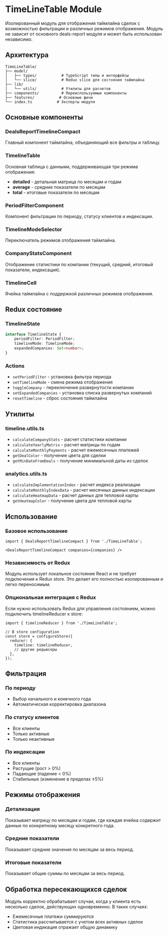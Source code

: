 # TimeLineTable Module

Изолированный модуль для отображения таймлайна сделок с возможностью фильтрации и различных режимов отображения. Модуль не зависит от основного deals-report модуля и может быть использован независимо.

## Архитектура

```
TimeLineTable/
├── model/
│   ├── types/           # TypeScript типы и интерфейсы
│   └── slice/           # Redux slice для состояния таймлайна
├── lib/
│   └── utils/           # Утилиты для расчетов
├── components/          # Переиспользуемые компоненты
├── features/           # Основные фичи
└── index.ts           # Экспорты модуля
```

## Основные компоненты

### DealsReportTimelineCompact
Главный компонент таймлайна, объединяющий все фильтры и таблицу.

### TimelineTable
Основная таблица с данными, поддерживающая три режима отображения:
- **detailed** - детальная матрица по месяцам и годам
- **average** - средние показатели по месяцам
- **total** - итоговые показатели по месяцам

### PeriodFilterComponent
Компонент фильтрации по периоду, статусу клиентов и индексации.

### TimelineModeSelector
Переключатель режимов отображения таймлайна.

### CompanyStatsComponent
Отображение статистики по компании (текущий, средний, итоговый показатели, индексация).

### TimelineCell
Ячейка таймлайна с поддержкой различных режимов отображения.

## Redux состояние

### TimelineState
```typescript
interface TimelineState {
    periodFilter: PeriodFilter;
    timelineMode: TimelineMode;
    expandedCompanies: Set<number>;
}
```

### Actions
- `setPeriodFilter` - установка фильтра периода
- `setTimelineMode` - смена режима отображения
- `toggleCompany` - переключение развернутости компании
- `setExpandedCompanies` - установка списка развернутых компаний
- `resetTimeline` - сброс состояния таймлайна

## Утилиты

### timeline.utils.ts
- `calculateCompanyStats` - расчет статистики компании
- `calculateYearlyMatrix` - расчет матрицы по годам
- `calculateMonthlyPayments` - расчет ежемесячных платежей
- `getDealColor` - получение цвета для сделки
- `getMinDateFromDeals` - получение минимальной даты из сделок

### analytics.utils.ts
- `calculateImplementationIndex` - расчет индекса реализации
- `calculateMonthlyIndexData` - расчет месячных данных индексации
- `calculateHeatmapData` - расчет данных для тепловой карты
- `getHeatmapColor` - получение цвета для тепловой карты

## Использование

### Базовое использование
```tsx
import { DealsReportTimelineCompact } from './TimeLineTable';

<DealsReportTimelineCompact companies={companies} />
```

### Независимость от Redux
Модуль использует локальное состояние React и не требует подключения к Redux store. Это делает его полностью изолированным и легко переносимым.

### Опциональная интеграция с Redux
Если нужно использовать Redux для управления состоянием, можно подключить timelineReducer к store:

```tsx
import { timelineReducer } from './TimeLineTable';

// В store configuration
const store = configureStore({
  reducer: {
    timeline: timelineReducer,
    // другие редьюсеры
  },
});
```

## Фильтрация

### По периоду
- Выбор начального и конечного года
- Автоматическая корректировка диапазона

### По статусу клиентов
- Все клиенты
- Только активные
- Только неактивные

### По индексации
- Все клиенты
- Растущие (рост > 0%)
- Падающие (падение < 0%)
- Стабильные (изменение в пределах ±5%)

## Режимы отображения

### Детализация
Показывает матрицу по месяцам и годам, где каждая ячейка содержит данные по конкретному месяцу конкретного года.

### Средние показатели
Показывает средние значения по месяцам за весь период.

### Итоговые показатели
Показывает общие суммы по месяцам за весь период.

## Обработка пересекающихся сделок

Модуль корректно обрабатывает случаи, когда у клиента есть несколько сделок, действующих одновременно. В таких случаях:
- Ежемесячные платежи суммируются
- Статистика рассчитывается с учетом всех активных сделок
- Цветовая индикация отражает общую динамику
